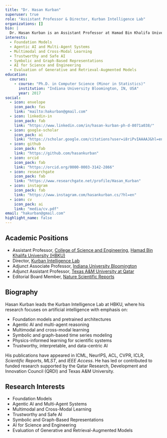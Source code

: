 ```yaml
---
title: "Dr. Hasan Kurban"
superuser: true
role: "Assistant Professor & Director, Kurban Intelligence Lab"
organizations: []
bio: |
  Dr. Hasan Kurban is an Assistant Professor at Hamad Bin Khalifa University (HBKU) and Director of the Kurban Intelligence Lab. His research focuses on foundation models, agentic AI, multimodal learning, symbolic AI, and AI for scientific discovery. His group develops reliable, interpretable, and efficient AI systems with applications in materials science, energy, and medicine. His work has been published in ICML, NeurIPS, ACL, CVPR, and ICLR and is supported by competitive funding from QRDI and Texas A&M University.
interests:
  - Foundation Models
  - Agentic AI and Multi-Agent Systems
  - Multimodal and Cross-Modal Learning
  - Trustworthy and Safe AI
  - Symbolic and Graph-Based Representations
  - AI for Science and Engineering
  - Evaluation of Generative and Retrieval-Augmented Models
education:
  courses:
    - course: "Ph.D. in Computer Science (Minor in Statistics)"
      institution: "Indiana University Bloomington, IN, USA"
      year: 2017
social:
  - icon: envelope
    icon_pack: fas
    link: "mailto:hakurban@gmail.com"
  - icon: linkedin-in
    icon_pack: fab
    link: "https://www.linkedin.com/in/hasan-kurban-ph-d-8071a038/"
  - icon: google-scholar
    icon_pack: ai
    link: "https://scholar.google.com/citations?user=i8riPvIAAAAJ&hl=en"
  - icon: github
    icon_pack: fab
    link: "https://github.com/hasankurban"
  - icon: orcid
    icon_pack: fab
    link: "https://orcid.org/0000-0003-3142-2866"
  - icon: researchgate
    icon_pack: fab
    link: "https://www.researchgate.net/profile/Hasan_Kurban"
  - icon: instagram
    icon_pack: fab
    link: "https://www.instagram.com/hasankurban.cs/?hl=en"
  - icon: cv
    icon_pack: ai
    link: "media/cv.pdf"
email: "hakurban@gmail.com"
highlight_name: false
---
```


## Academic Positions

- Assistant Professor, [College of Science and Engineering](https://www.hbku.edu.qa/en/cse), [Hamad Bin Khalifa University (HBKU)](https://www.hbku.edu.qa)
- Director, [Kurban Intelligence Lab](https://kurbanintelligencelab.com)
- Adjunct Associate Professor, [Indiana University Bloomington](https://cs.indiana.edu)
- Adjunct Assistant Professor, [Texas A&M University at Qatar](https://www.qatar.tamu.edu)
- Editorial Board Member, [Nature Scientific Reports](https://www.nature.com/srep/)

## Biography

Hasan Kurban leads the Kurban Intelligence Lab at HBKU, where his research focuses on artificial intelligence with emphasis on:

- Foundation models and pretrained architectures  
- Agentic AI and multi-agent reasoning  
- Multimodal and cross-modal learning  
- Symbolic and graph-based time series modeling  
- Physics-informed learning for scientific systems  
- Trustworthy, interpretable, and data-centric AI

His publications have appeared in ICML, NeurIPS, ACL, CVPR, ICLR, *Scientific Reports*, *MLST*, and *IEEE Access*. He has led or contributed to funded research supported by the Qatar Research, Development and Innovation Council (QRDI) and Texas A&M University.

## Research Interests

- Foundation Models  
- Agentic AI and Multi-Agent Systems  
- Multimodal and Cross-Modal Learning  
- Trustworthy and Safe AI  
- Symbolic and Graph-Based Representations  
- AI for Science and Engineering  
- Evaluation of Generative and Retrieval-Augmented Models
